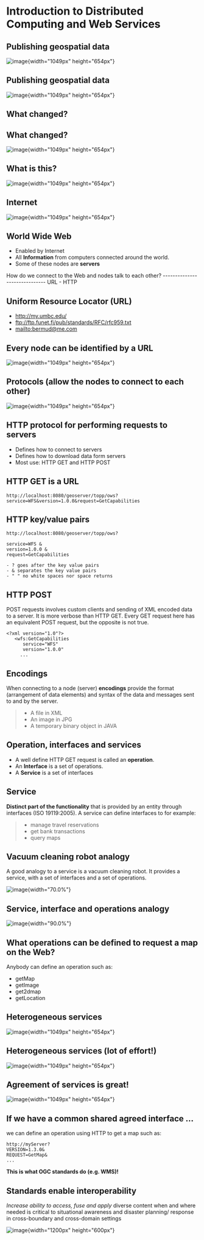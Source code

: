 # Introduction to Distributed Computing and Web Services

## Publishing geospatial data

![image](../img/first-map.jpg){width="1049px" height="654px"}

## Publishing geospatial data

![image](../img/mobile-map.jpg){width="1049px" height="654px"}

## What changed?

## What changed?

![image](../img/technology.jpg){width="1049px" height="654px"}

## What is this?

![image](../img/internet-colors.jpg){width="1049px" height="654px"}

## Internet

![image](../img/internet-colors.jpg){width="1049px" height="654px"}

## World Wide Web

-   Enabled by Internet
-   All **Information** from computers connected around the world.
-   Some of these nodes are **servers**

How do we connect to the Web and nodes talk to each other?
\-\-\-\-\-\-\-\-\-\-\-\-\-\-\-\-\-\-\-\-\-\-\-\-\-\-\-\-\-- URL - HTTP

## Uniform Resource Locator (URL)

-   <http://my.umbc.edu/>
-   <ftp://ftp.funet.fi/pub/standards/RFC/rfc959.txt>
-   [mailto:bermud@me.com](mailto:bermud@me.com)

## Every node can be identified by a URL

![image](../img/internet-colors.jpg){width="1049px" height="654px"}

## Protocols (allow the nodes to connect to each other)

![image](../img/protocols.jpg){width="1049px" height="654px"}

## HTTP protocol for performing requests to servers

-   Defines how to connect to servers
-   Defines how to download data form servers
-   Most use: HTTP GET and HTTP POST

## HTTP GET is a URL

``` properties
http://localhost:8080/geoserver/topp/ows?
service=WFS&version=1.0.0&request=GetCapabilities
```

## HTTP key/value pairs

``` properties
http://localhost:8080/geoserver/topp/ows?

service=WFS &
version=1.0.0 &
request=GetCapabilities

- ? goes after the key value pairs
- & separates the key value pairs
- " " no white spaces nor space returns
```

## HTTP POST

POST requests involves custom clients and sending of XML encoded data to
a server. It is more verbose than HTTP GET. Every GET request here has
an equivalent POST request, but the opposite is not true.

    <?xml version="1.0"?>
       <wfs:GetCapabilities
          service="WFS"
          version="1.0.0"
         ...

## Encodings

When connecting to a node (server) **encodings** provide the format
(arrangement of data elements) and syntax of the data and messages sent
to and by the server.

> -   A file in XML
> -   An image in JPG
> -   A temporary binary object in JAVA

## Operation, interfaces and services

-   A well define HTTP GET request is called an **operation**.
-   An **Interface** is a set of operations.
-   A **Service** is a set of interfaces

## Service

**Distinct part of the functionality** that is provided by an entity
through interfaces (ISO 19119:2005). A service can define interfaces to
for example:

> -   manage travel reservations
> -   get bank transactions
> -   query maps

## Vacuum cleaning robot analogy

A good analogy to a service is a vacuum cleaning robot. It provides a
service, with a set of interfaces and a set of operations.

![image](../img/roomba-service.jpg){width="70.0%"}

## Service, interface and operations analogy

![image](../img/romba.jpg){width="90.0%"}

## What operations can be defined to request a map on the Web?

Anybody can define an operation such as:

-   getMap
-   getImage
-   get2dmap
-   getLocation

## Heterogeneous services

![image](../img/client-services.jpg){width="1049px" height="654px"}

## Heterogeneous services (lot of effort!)

![image](../img/clients-services.jpg){width="1049px" height="654px"}

## Agreement of services is great!

![image](../img/common-interface.jpg){width="1049px" height="654px"}

## If we have a common shared agreed interface \...

we can define an operation using HTTP to get a map such as:

``` properties
http://myServer?
VERSION=1.3.0&
REQUEST=GetMap&
...
```

**This is what OGC standards do (e.g. WMS)!**

## Standards enable interoperability

*Increase ability to access, fuse and apply* diverse content when and
where needed is critical to situational awareness and disaster planning/
response in cross-boundary and cross-domain settings

![image](../img/issues.jpg){width="1200px" height="600px"}
